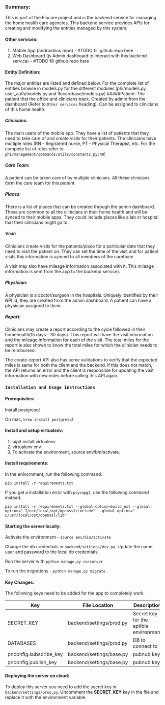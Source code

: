 
### Summary:
This is part of the Flocare project and is the backend service for managing the home health care agencies. This backend
service provides APIs for creating and modifying the entities managed by this system.

#### Other services:
1. Mobile App (android/ios repo) - #TODO fill github repo here
2. Web Dashboard (js Admin dashboard to interact with this backend service) - #TODO fill github repo here


#### Entity Definition:
The major entities are listed and defined below. For the complete list of entities browse in models.py for the 
different modules (phi/models.py, user_auth/models.py and flocarebase/models.py)
#####Patient:
The patient that the office and clinicians track. Created by admin from the dashboard
 (Refer to `Other services` heading). Can be assigned to clinicians of this home health.  

##### Clinicians:
The main users of the mobile app. They have a list of patients that they need to take care of and create visits for
 their patients. The clinicians have multiple roles (RN - Registered nurse, PT - Physical Therapist, etc. For the
 complete list of roles refer to `phi/management/commands/utils/constants.py:48`)

##### Care Team:
A patient can be taken care of by multiple clinicians. All these clinicians form the care team for this patient.


##### Places:
There is a list of places that can be created through the admin dashboard. These are common to all the clinicians in
 their home health and will be synced to their mobile apps. They could include places like a lab or hospital that their
 clinicians might go to. 

##### Visit:
Clinicians create visits for the patients/place for a particular date that they need to visit the patient on. They can set
 the time of the visit and for patient visits this information is synced to all members of the careteam.
 
A visit may also have mileage information associated with it. This mileage information is sent from the app to the
 backend service).  


##### Physician:
A physician is a doctor/surgeon in the hospitals. Uniquely identified by their NPI id, they are created from the
 admin dashboard. A patient can have a physician assigned to them.

##### Report:
Clinicians may create a report according to the cycle followed in their homehealth(15 days - 30 days). This report will
 have the visit information and the mileage information for each of the visit. The total miles for the report is also
 shown to know the total miles for which the clinician needs to be reimbursed. 
 
 The create-report API also has some validations to verify that the expected miles is same for both the client and the
 backend. If this does not match, the API returns an error and the client is responsible for updating the visit
 information with new miles before calling this API again. 


### **`Installation and Usage instructions`**

#### Prerequisites:
Install postgresql

On mac, `brew install postgresql`

#### Install and setup virtualenv:

1. pip3 install virtualenv
2. virtualenv env
3. To activate the environment, source env/bin/activate.

#### Install requirements:
In the enivornment, run the following command.

`pip install -r requirements.txt`


If you get a installation error with `psycopg2`, use the following command instead.

`pip install -r requirements.txt --global-option=build_ext --global-option="-I/usr/local/opt/openssl/include" --global-option="-L/usr/local/opt/openssl/lib"`


#### Starting the server locally:
Activate the environment - `source env/bin/activate`

Change the db credentials in `backend/settings/dev.py`. Update the name, user and password to the local db credentials.
 
Run the server with `python manage.py runserver`

To run the migrations - `python manage.py migrate`

#### Key Changes:
The following keys need to be added for the app to completely work.

|Key    | File Location   | Description |
|-------|----------------  | ------ | 
|SECRET_KEY | backend/settings/prod.py | Secret key for the aptible environment  |
|DATABASES | backend/settings/prod.py | DB to connect to |
|pnconfig.subscribe_key | backend/settings/base.py | pubnub key |
|pnconfig.publish_key | backend/settings/base.py | pubnub key | 

#### Deploying the server on cloud:

To deploy this server you need to add the secret key in `backend/settings/prod.py`. Uncomment the **SECRET_KEY** key
 in the file and replace it with the environment variable.